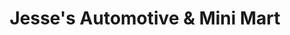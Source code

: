 ---
title: "Jesse's Automotive & Mini Mart"
url: /miles/jesses-automotive-and-mini-mart/
shop: convenience
---